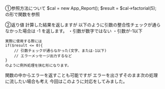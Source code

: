 ①参照方法について
	$cal = new App_Report();
	$result = $cal->factorial(5);
	の形で関数を参照

②返り値
	計算した結果を返しますが
	以下のように引数の整合性チェックが通らなかった場合は -1 を返します。
	・引数が数字ではない
	・引数が-1以下

	実際に使用する際には
	if($result <= 0){
		// 引数チェックが通らなかった(文字、または-1以下)
		// エラーメッセージ出力するなど
	}
	のように例外処理を挟む形になります。

関数の中からエラーを返すことも可能ですが
エラーを出さずそのまま次の処理に流したい場合も考え
今回はこのように対応をしてみました。
